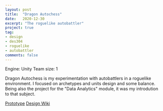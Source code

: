 ```yaml
---
layout: post
title:  "Dragon Autochess"
date:   2020-12-30
excerpt: "The roguelike autobattler"
project: true
tag:
- design
- des304
- roguelike
- autobattler
comments: false
---
```


Engine: Unity
Team size: 1

Dragon Autochess is my experimentation with autobattlers in a roguelike environment.
I focused on archetypes and units design and some balance. Being also the project for the "Data Analytics" module, it was my introdution to that subject.

<a href="https://andreamin97.itch.io/dragonautochess" class="btn btn-info">Prototype</a>
<a href="https://dragonautochess-design-wiki.netlify.app/" class="btn btn-info">Design Wiki</a>
